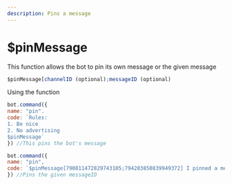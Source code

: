 ```yaml
---
description: Pins a message
---
```


# $pinMessage

This function allows the bot to pin its own message or the given message

```javascript
$pinMessage[channelID (optional);messageID (optional)
```

Using the function

```javascript
bot.command({
name: "pin".
code: `Rules: 
1. Be nice
2. No advertising
$pinMessage`
}) //This pins the bot's message

bot.command({
name: "pin",
code: `$pinMessage[790811472829743105;794203850839949372] I pinned a mesage!`
}) //Pins the given messageID
```
